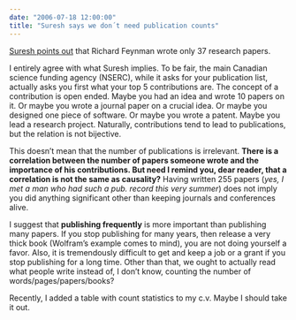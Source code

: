 ```yaml
---
date: "2006-07-18 12:00:00"
title: "Suresh says we don´t need publication counts"
---
```




[Suresh points out](http://blog.geomblog.org/2006/07/we-dont-need-no-stinkin-publication.html) that Richard Feynman wrote only 37 research papers.

I entirely agree with what Suresh implies. To be fair, the main Canadian science funding agency (NSERC), while it asks for your publication list, actually asks you first what your top 5 contributions are. The concept of a contribution is open ended. Maybe you had an idea and wrote 10 papers on it. Or maybe you wrote a journal paper on a crucial idea. Or maybe you designed one piece of software. Or maybe you wrote a patent. Maybe you lead a research project. Naturally, contributions tend to lead to publications, but the relation is not bijective. 

This doesn&rsquo;t mean that the number of publications is irrelevant. __There is a correlation between the number of papers someone wrote and the importance of his contributions. But need I remind you, dear reader, that a correlation is not the same as causality?__ Having written 255 papers (<em>yes, I met a man who had such a pub. record this very summer</em>) does not imply you did anything significant other than keeping journals and conferences alive.

I suggest that __publishing frequently__ is more important than publishing many papers. If you stop publishing for many years, then release a very thick book (Wolfram&rsquo;s example comes to mind), you are not doing yourself a favor. Also, it is tremendously difficult to get and keep a job or a grant if you stop publishing for a long time. Other than that, we ought to actually read what people write instead of, I don&rsquo;t know, counting the number of words/pages/papers/books?

Recently, I added a table with count statistics to my c.v. Maybe I should take it out.

